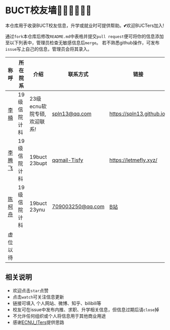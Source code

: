 # BUCT校友墙🧑‍🎓👩‍🎓👨‍🎓

本仓库用于收录BUCT校友信息，升学或就业时可提供帮助。💕欢迎BUCTers加入!


通过`fork`本仓库后修改`README.md`中表格并提交`pull request`便可将你的信息添加至以下列表中，管理员检查无敏感信息后`merge`。
若不熟悉github操作，可发布`issue`写上自己的信息，管理员会将其录入。



| 称呼                              | 所在院系           | 介绍          | 联系方式      | 链接             |
| --------------------------------- | ------------------ | ------------- | ------------- | ---------------- |
| [李楠](https://github.com/spln13) | 19级信院计科 | 23级ecnu软院专硕,欢迎联系! | spln13@qq.com | https://spln13.github.io/ |
| [李腾飞](https://github.com/LetMeFly666) | 19级信院计科 | 19buct 23bupt | [qqmail-Tisfy](mailto:Tisfy@qq.com) | https://letmefly.xyz/ |
| [陈柯舟](https://github.com/disloss)| 19级 信院计科 | 19buct 23ynu | 709003250@qq.com |[B站](https://space.bilibili.com/13840090)|
|     虚位以待          |              |           |        |         |



## 相关说明
- 欢迎点击`star`点赞
- 点击`watch`可关注信息更新
- 链接可填入 个人网站、微博、知乎、bilibili等
- 校友可在issue中发布内推、求职、升学相关信息，但信息过期后请`close`掉
- 不允许任何组织或个人将信息用于其他商业用途
- 感谢[ECNU_ITers](https://github.com/ECNUCSE/ECNU_ITers)提供思路
